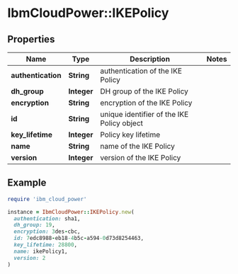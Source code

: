 # IbmCloudPower::IKEPolicy

## Properties

| Name | Type | Description | Notes |
| ---- | ---- | ----------- | ----- |
| **authentication** | **String** | authentication of the IKE Policy |  |
| **dh_group** | **Integer** | DH group of the IKE Policy |  |
| **encryption** | **String** | encryption of the IKE Policy |  |
| **id** | **String** | unique identifier of the IKE Policy object |  |
| **key_lifetime** | **Integer** | Policy key lifetime |  |
| **name** | **String** | name of the IKE Policy |  |
| **version** | **Integer** | version of the IKE Policy |  |

## Example

```ruby
require 'ibm_cloud_power'

instance = IbmCloudPower::IKEPolicy.new(
  authentication: sha1,
  dh_group: 19,
  encryption: 3des-cbc,
  id: 7edc8988-eb18-4b5c-a594-0d73d8254463,
  key_lifetime: 28800,
  name: ikePolicy1,
  version: 2
)
```

